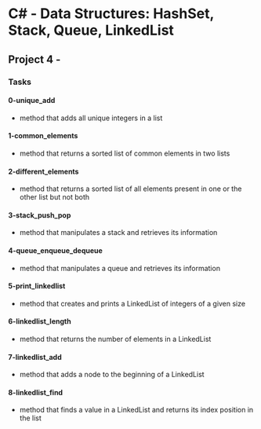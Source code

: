 # C# - Data Structures: HashSet, Stack, Queue, LinkedList

## Project 4 -

### Tasks

#### 0-unique_add

- method that adds all unique integers in a list

#### 1-common_elements

- method that returns a sorted list of common elements in two lists

#### 2-different_elements

- method that returns a sorted list of all elements present in one or the other list but not both

#### 3-stack_push_pop

- method that manipulates a stack and retrieves its information

#### 4-queue_enqueue_dequeue

- method that manipulates a queue and retrieves its information

#### 5-print_linkedlist

- method that creates and prints a LinkedList of integers of a given size

#### 6-linkedlist_length

- method that returns the number of elements in a LinkedList

#### 7-linkedlist_add

- method that adds a node to the beginning of a LinkedList

#### 8-linkedlist_find

- method that finds a value in a LinkedList and returns its index position in the list
